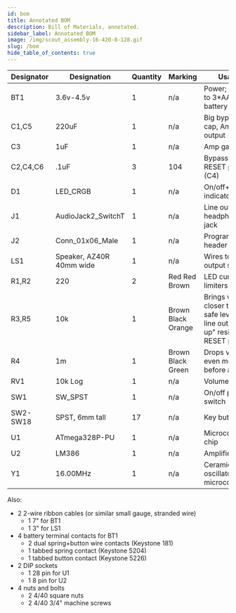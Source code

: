 ```yaml
---
id: bom
title: Annotated BOM
description: Bill of Materials, annotated.
sidebar_label: Annotated BOM
image: /img/scout_assembly-16-420-8-128.gif
slug: /bom
hide_table_of_contents: true
---
```


| Designator | Designation              | Quantity | Marking            | Usage                                                                                 |
| ---------- | ------------------------ | -------- | ------------------ | ------------------------------------------------------------------------------------- |
| BT1        | 3.6v-4.5v                | 1        | n/a                | Power; wires to 3\*AAA battery pack                                                   |
| C1,C5      | 220uF                    | 1        | n/a                | Big bypass cap, Amp output                                                            |
| C3         | 1uF                      | 1        | n/a                | Amp gain                                                                              |
| C2,C4,C6   | .1uF                     | 3        | 104                | Bypass caps, RESET pin cap (C4)                                                       |
| D1         | LED_CRGB                 | 1        | n/a                | On/off+playing indicators                                                             |
| J1         | AudioJack2_SwitchT       | 1        | n/a                | Line out headphone jack                                                               |
| J2         | Conn_01x06_Male          | 1        | n/a                | Programming header                                                                    |
| LS1        | Speaker, AZ40R 40mm wide | 1        | n/a                | Wires to output speaker                                                               |
| R1,R2      | 220                      | 2        | Red Red Brown      | LED current limiters                                                                  |
| R3,R5      | 10k                      | 1        | Brown Black Orange | Brings volume closer to ear-safe level for line out, "pull up" resistor for RESET pin |
| R4         | 1m                       | 1        | Brown Black Green  | Drops volume even more before amp                                                     |
| RV1        | 10k Log                  | 1        | n/a                | Volume control                                                                        |
| SW1        | SW_SPST                  | 1        | n/a                | On/off power switch                                                                   |
| SW2-SW18   | SPST, 6mm tall           | 17       | n/a                | Key buttons                                                                           |
| U1         | ATmega328P-PU            | 1        | n/a                | Microcontroller chip                                                                  |
| U2         | LM386                    | 1        | n/a                | Amplifier chip                                                                        |
| Y1         | 16.00MHz                 | 1        | n/a                | Ceramic oscillator for microcontroller                                                |

Also:

- 2 2-wire ribbon cables (or similar small gauge, stranded wire)
  - 1 7" for BT1
  - 1 3" for LS1
- 4 battery terminal contacts for BT1
  - 2 dual spring+button wire contacts (Keystone 181)
  - 1 tabbed spring contact (Keystone 5204)
  - 1 tabbed button contact (Keystone 5226)
- 2 DIP sockets
  - 1 28 pin for U1
  - 1 8 pin for U2
- 4 nuts and bolts
  - 2 4/40 square nuts
  - 2 4/40 3/4" machine screws
